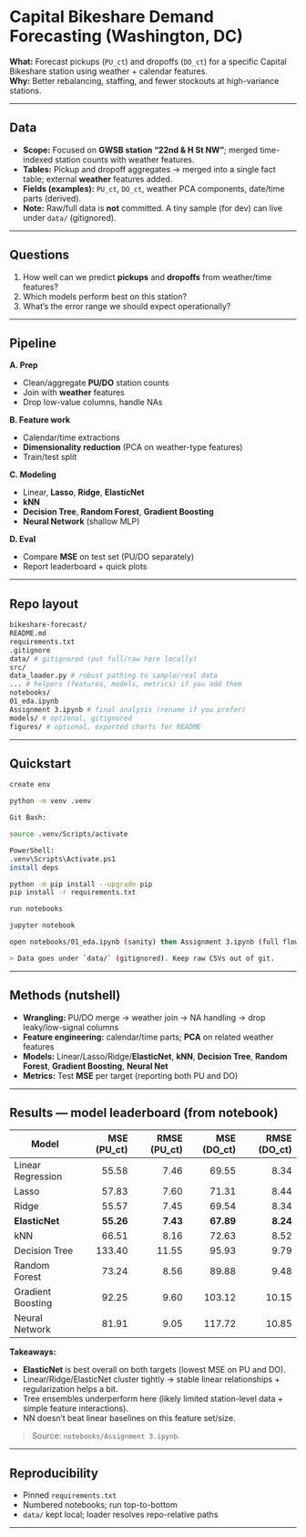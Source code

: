# Capital Bikeshare Demand Forecasting (Washington, DC)

**What:** Forecast pickups (`PU_ct`) and dropoffs (`DO_ct`) for a specific Capital Bikeshare station using weather + calendar features.  
**Why:** Better rebalancing, staffing, and fewer stockouts at high-variance stations.

---

## Data

- **Scope:** Focused on **GWSB station “22nd & H St NW”**; merged time-indexed station counts with weather features.
- **Tables:** Pickup and dropoff aggregates → merged into a single fact table; external **weather** features added.
- **Fields (examples):** `PU_ct`, `DO_ct`, weather PCA components, date/time parts (derived).
- **Note:** Raw/full data is **not** committed. A tiny sample (for dev) can live under `data/` (gitignored).

---

## Questions

1) How well can we predict **pickups** and **dropoffs** from weather/time features?
2) Which models perform best on this station?
3) What’s the error range we should expect operationally?

---

## Pipeline

**A. Prep**
- Clean/aggregate **PU/DO** station counts
- Join with **weather** features
- Drop low-value columns, handle NAs

**B. Feature work**
- Calendar/time extractions
- **Dimensionality reduction** (PCA on weather-type features)
- Train/test split

**C. Modeling**
- Linear, **Lasso**, **Ridge**, **ElasticNet**
- **kNN**
- **Decision Tree**, **Random Forest**, **Gradient Boosting**
- **Neural Network** (shallow MLP)

**D. Eval**
- Compare **MSE** on test set (PU/DO separately)
- Report leaderboard + quick plots

---

## Repo layout

```bash
bikeshare-forecast/
README.md
requirements.txt
.gitignore
data/ # gitignored (put full/raw here locally)
src/
data_loader.py # robust pathing to sample/real data
... # helpers (features, models, metrics) if you add them
notebooks/
01_eda.ipynb
Assignment 3.ipynb # final analysis (rename if you prefer)
models/ # optional, gitignored
figures/ # optional, exported charts for README
```
---

## Quickstart
```bash
create env

python -m venv .venv

Git Bash:

source .venv/Scripts/activate

PowerShell:
.venv\Scripts\Activate.ps1
install deps

python -m pip install --upgrade pip
pip install -r requirements.txt

run notebooks

jupyter notebook

open notebooks/01_eda.ipynb (sanity) then Assignment 3.ipynb (full flow)

> Data goes under `data/` (gitignored). Keep raw CSVs out of git.
```
---

## Methods (nutshell)

- **Wrangling:** PU/DO merge → weather join → NA handling → drop leaky/low-signal columns
- **Feature engineering:** calendar/time parts; **PCA** on related weather features
- **Models:** Linear/Lasso/Ridge/**ElasticNet**, **kNN**, **Decision Tree**, **Random Forest**, **Gradient Boosting**, **Neural Net**
- **Metrics:** Test **MSE** per target (reporting both PU and DO)

---

## Results — model leaderboard (from notebook)

| Model | MSE (PU_ct) | RMSE (PU_ct) | MSE (DO_ct) | RMSE (DO_ct) |
|---|---:|---:|---:|---:|
| Linear Regression | 55.58 | 7.46 | 69.55 | 8.34 |
| Lasso | 57.83 | 7.60 | 71.31 | 8.44 |
| Ridge | 55.57 | 7.45 | 69.54 | 8.34 |
| **ElasticNet** | **55.26** | **7.43** | **67.89** | **8.24** |
| kNN | 66.51 | 8.16 | 72.63 | 8.52 |
| Decision Tree | 133.40 | 11.55 | 95.93 | 9.79 |
| Random Forest | 73.24 | 8.56 | 89.88 | 9.48 |
| Gradient Boosting | 92.25 | 9.60 | 103.12 | 10.15 |
| Neural Network | 81.91 | 9.05 | 117.72 | 10.85 |

**Takeaways:**
- **ElasticNet** is best overall on both targets (lowest MSE on PU and DO).
- Linear/Ridge/ElasticNet cluster tightly → stable linear relationships + regularization helps a bit.
- Tree ensembles underperform here (likely limited station-level data + simple feature interactions).
- NN doesn’t beat linear baselines on this feature set/size.

> Source: `notebooks/Assignment 3.ipynb`.

---

## Reproducibility

- Pinned `requirements.txt`
- Numbered notebooks; run top-to-bottom
- `data/` kept local; loader resolves repo-relative paths

---


